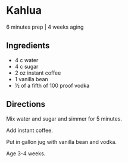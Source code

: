 # Kahlua
6 minutes prep | 4 weeks aging

## Ingredients
* 4 c water
* 4 c sugar
* 2 oz instant coffee
* 1 vanilla bean
* ½ of a fifth of 100 proof vodka

## Directions
Mix water and sugar and simmer for 5 minutes.

Add instant coffee.

Put in gallon jug with vanilla bean and vodka.

Age 3-4 weeks.

